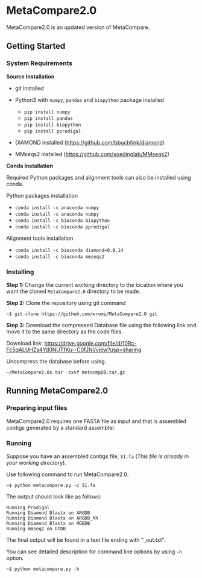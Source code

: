 # MetaCompare2.0

MetaCompare2.0 is an updated version of MetaCompare. 

## Getting Started
### System Requirements 
**Source Installation**

* git installed
* Python3 with `numpy`, `pandas` and `biopython` package installed
  * `pip install numpy`
  * `pip install pandas`
  * `pip install biopython`
  * `pip install pprodigal`

* DIAMOND installed (https://github.com/bbuchfink/diamond)
* MMseqs2 installed (https://github.com/soedinglab/MMseqs2)

**Conda Installation**

Required Python packages and alignment tools can also be installed using conda.

Python packages installation 

  * `conda install -c anaconda numpy`
  * `conda install -c anaconda numpy`
  * `conda install -c bioconda biopython`
  * `conda install -c bioconda pprodigal`
    
 Alignment tools installation 

* `conda install -c bioconda diamond=0.9.14`
* `conda install -c bioconda mmseqs2`

### Installing

**Step 1:** Change the current working directory to the location where you want the cloned `MetaCompare2.0` directory to be made.

**Step 2:** Clone the repository using git command
```
~$ git clone https://github.com/mrumi/MetaCompare2.0.git
```

**Step 3:** Download the compressed Database file using the following link and move it to the same directory as the code files.

Download link: https://drive.google.com/file/d/10Rc-Fc5gALUHZs4Yd0NUTfKu--C0fJNI/view?usp=sharing

Uncompress the database before using. 

```
~/MetaCompare2.0$ tar -zxvf metacmpDB.tar.gz
```

## Running MetaCompare2.0

### Preparing input files

MetaCompare2.0 requires one FASTA file as input and that is assembled contigs generated by a standard assembler. 

### Running

Suppose you have an assembled contigs file, `S1.fa` (*This file is already in your working directory*).

Use following command to run MetaCompare2.0.
```
~$ python metacompare.py -c S1.fa
```
The output should look like as follows:
```
Running Prodigal
Running Diamond Blastx on ARGDB
Running Diamond Blastx on ARGDB_hh
Running Diamond Blastx on MGEDB
Running mmseq2 on GTDB
```
The final output will be found in a text file ending with "_out.txt". 

You can see detailed description for command line options by using `-h` option.
```
~$ python metacompare.py -h
```
